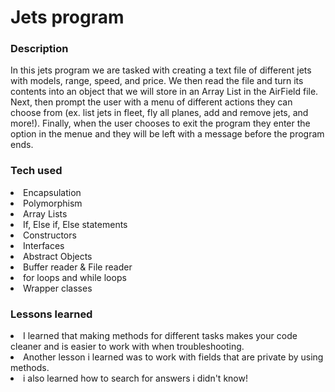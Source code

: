 # Jets program

### Description
In this jets program we are tasked with creating a text file of different jets with models, range, speed, and price. We then read the file and turn its contents into an object that we will store in an Array List in the AirField file. Next, then prompt the user with a menu of different actions they can choose from (ex. list jets in fleet, fly all planes, add and remove jets, and more!). Finally, when the user chooses to exit the program they enter the option in the menue and they will be left with a message before the program ends.

### Tech used
<li> Encapsulation
<li> Polymorphism
<li> Array Lists
<li> If, Else if, Else statements
<li> Constructors
<li> Interfaces
<li> Abstract Objects
<li> Buffer reader & File reader
<li> for loops and while loops
<li> Wrapper classes



### Lessons learned
<li>  I learned that making methods for different tasks makes your code cleaner and is easier to work with when troubleshooting. 
<li> Another lesson i learned was to work with fields that are private by using methods.
<li> i also learned how to search for answers i didn't know!

